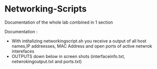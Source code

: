 # Networking-Scripts
Documentation of the whole lab combined in 1 section

Documentation :
-	With  intitalizing  networkingscript.sh you receive a output of all host names,IP addreesses, MAC Address and open ports of active netwrok interefaces
-	OUTPUTS down below in screen shots (interfaceinfo.txt,  netwrokingoutput.txt and ports.txt)

